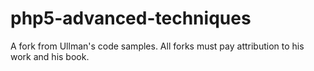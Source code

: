 php5-advanced-techniques
========================

A fork from Ullman's code samples.  All forks must pay attribution to his work and his book.
